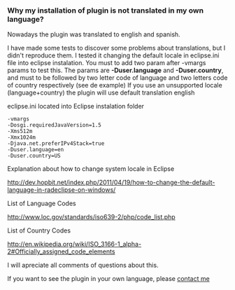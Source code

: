 ### Why my installation of plugin is not translated in my own language? ###
Nowadays the plugin was translated to english and spanish.


I have made some tests to discover some problems about translations, but I
didn't reproduce them.
I tested it changing the default locale in eclipse.ini file into
eclipse instalation.
You must to add two param after -vmargs params to test this.
The params are **-Duser.language** and **-Duser.country**, and must to be
followed by two letter code of language and two letters code of
country respectively (see de example)
If you use an unsupported locale (language+country) the plugin will
use default translation english

eclipse.ini located into Eclipse instalation folder

```
-vmargs
-Dosgi.requiredJavaVersion=1.5
-Xms512m
-Xmx1024m
-Djava.net.preferIPv4Stack=true
-Duser.language=en
-Duser.country=US
```

Explanation about how to change system locale in Eclipse

http://dev.hopbit.net/index.php/2011/04/19/how-to-change-the-default-language-in-radeclipse-on-windows/

List of Language Codes

http://www.loc.gov/standards/iso639-2/php/code_list.php

List of Country Codes

http://en.wikipedia.org/wiki/ISO_3166-1_alpha-2#Officially_assigned_code_elements

I will apreciate all comments of questions about this.

If you want to see the plugin in your own language, please [contact me](mailto:flores.leonardo@gmail.com)
